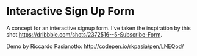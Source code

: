 # Interactive Sign Up Form

A concept for an interactive signup form. I've taken the inspiration by this shot https://dribbble.com/shots/2372516--5-Subscribe-Form.

Demo by Riccardo Pasianotto: http://codepen.io/rkpasia/pen/LNEQod/